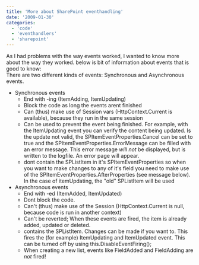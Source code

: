 ```yaml
---
title: 'More about SharePoint eventhandling'
date: '2009-01-30'
categories:
  - 'code'
  - 'eventhandlers'
  - 'sharepoint'
---
```


As I had problems with the way events worked, I wanted to know more about the way they worked. below is bit of information about events that is good to know:  
There are two different kinds of events: Synchronous and Asynchronous events.

- Synchronous events
  - End with -ing (ItemAdding, ItemUpdating)
  - Block the code as long the events arent finished
  - Can (thus) make use of Session vars (HttpContext.Current is available), because they run in the same session
  - Can be used to prevent the event being finished. For example, with the ItemUpdating event you can verify the content being updated. Is the update not valid, the SPItemEventProperties.Cancel can be set to true and the SPItemEventProperties.ErrorMessage can be filled with an error message. This error message _will not_ be displayed, but is written to the logfile. An error page will appear.
  - dont contain the SPListItem in it's SPItemEventProperties so when you want to make changes to any of it's field you need to make use of the SPItemEventProperties.AfterProperties (see message below). In the case of itemUpdating, the "old" SPListItem will be used
- Asynchronous events
  - End with -ed (ItemAdded, ItemUpdated)
  - Dont block the code.
  - Can't (thus) make use of the Session (HttpContext.Current is null, because code is run in another context)
  - Can't be reverted; When these events are fired, the item is already added, updated or deleted.
  - contains the SPListItem. Changes can be made if you want to. This fires the (for example) ItemUpdating and ItemUpdated event. This can be turned off by using this.DisableEventFiring();
  - When creating a new list, events like FieldAdded and FieldAdding are _not_ fired!
